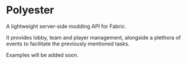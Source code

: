 # Polyester

A lightweight server-side modding API for Fabric.

It provides lobby, team and player management, alongside a plethora of events to facilitate the previously mentioned tasks.

Examples will be added soon.